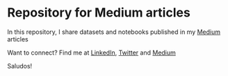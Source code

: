 # Repository for Medium articles
In this repository, I share datasets and notebooks published in my <a href="https://lopezyse.medium.com/">Medium</a> articles

Want to connect? Find me at <a href="https://www.linkedin.com/in/lopezyse">LinkedIn</a>, <a href="https://twitter.com/lopezyse">Twitter</a> and <a href="https://lopezyse.medium.com/">Medium</a>

Saludos!

